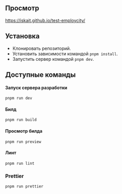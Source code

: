 ## Просмотр
https://iskait.github.io/test-employcity/

## Установка
- Клонировать репозиторий.
- Установить зависимости командой `pnpm install`.
- Запустить сервер командой `pnpm dev`.

## Доступные команды

#### Запуск сервера разработки
```
pnpm run dev
```
#### Билд
```
pnpm run build
```
#### Просмотр билда
```
pnpm run preview
```
#### Линт
```
pnpm run lint
```
### Prettier
```
pnpm run prettier
```